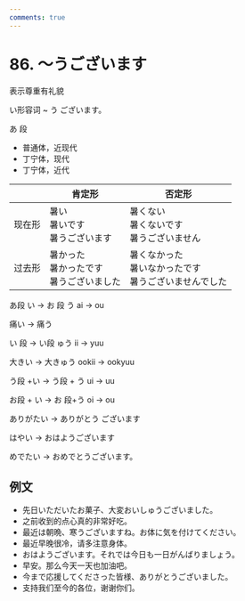 ```yaml
---
comments: true
---
```


# 86.  ～うございます

表示尊重有礼貌

い形容词 ~ う ございます。


あ 段 



- 普通体，近现代
- 丁宁体，现代
- 丁宁体，近代



|     | 肯定形                        | 否定形                               |
| --- | -------------------------- | --------------------------------- |
| 现在形 | 暑い<br>暑いです<br>暑うございます      | 暑くない<br>暑くないです<br>暑うございません        |
| 过去形 | 暑かった<br>暑かったです<br>暑うございました | 暑くなかった<br>暑いなかったです<br>暑うございませんでした |

あ段 い -> お 段 う
ai -> ou

痛い -> 痛う


い 段 -> い段 ゅう
ii   -> yuu

大きい -> 大きゅう
ookii -> ookyuu


う段 +い  -> う段 + う
ui -> uu

お段 + い -> お 段+う
oi  -> ou



ありがたい -> ありがとう ございます

はやい -> おはようございます

めでたい -> おめでとうございます。


## 例文

- 先日いただいたお菓子、大変おいしゅうございました。
- 之前收到的点心真的非常好吃。
- 最近は朝晩、寒うございますね。お体に気を付けてください。
- 最近早晚很冷，请多注意身体。
- おはようございます。それでは今日も一日がんばりましょう。
- 早安。那么今天一天也加油吧。
- 今まで応援してくださった皆様、ありがとうございました。
- 支持我们至今的各位，谢谢你们。
